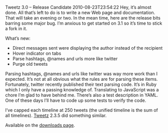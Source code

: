 Tweetz 3.0 – Release Candidate
2010-08-23T23:54:22
Hey, it’s almost done. All that’s left to do is to write a new Web page and documentation. That will take an evening or two. In the mean time, here are the release bits barring some major bug. I’m anxious to get started on 3.1 so it’s time to stick a fork in it.

What’s new:

  * Direct messages sent were displaying the author instead of the recipient
  * Hover indicator on tabs
  * Parse hashtags, @names and urls more like twitter
  * Purge old tweets

Parsing hashtags, @names and urls like twitter was way more work than I expected. It’s not at all obvious what the rules are for parsing these items. Fortunately, twitter recently published their text parsing code. It’s in Ruby which I only have a passing knowledge of. Translating to JavaScript was a chore I’m glad to have behind me. There’s also a test description in YAML. One of these days I’ll have to code up some tests to verify the code.

I’ve capped each timeline at 250 tweets (the unified timeline is the sum of all timelines). [Tweetz](/tweetz) 2.3.5 did something similar.

Available on the [downloads page](/downloads). 
